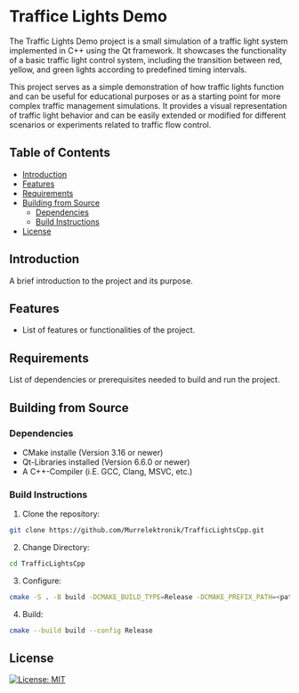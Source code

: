 # Traffice Lights Demo

The Traffic Lights Demo project is a small simulation of a traffic light system implemented in C++ using the Qt framework. It showcases the functionality of a basic traffic light control system, including the transition between red, yellow, and green lights according to predefined timing intervals.

This project serves as a simple demonstration of how traffic lights function and can be useful for educational purposes or as a starting point for more complex traffic management simulations. It provides a visual representation of traffic light behavior and can be easily extended or modified for different scenarios or experiments related to traffic flow control.

## Table of Contents

- [Introduction](#introduction)
- [Features](#features)
- [Requirements](#requirements)
- [Building from Source](#building-from-source)
  - [Dependencies](#dependencies)
  - [Build Instructions](#build-instructions)
- [License](#license)

## Introduction

A brief introduction to the project and its purpose.

## Features

- List of features or functionalities of the project.

## Requirements

List of dependencies or prerequisites needed to build and run the project.

## Building from Source

### Dependencies

- CMake installe (Version 3.16 or newer)
- Qt-Libraries installed (Version 6.6.0 or newer)
- A C++-Compiler (i.E. GCC, Clang, MSVC, etc.)

### Build Instructions

1. Clone the repository:

```bash
git clone https://github.com/Murrelektronik/TrafficLightsCpp.git
```

2. Change Directory:

```bash
cd TrafficLightsCpp
```

3. Configure:

```bash
cmake -S . -B build -DCMAKE_BUILD_TYPE=Release -DCMAKE_PREFIX_PATH=<path to qt libraries>
```

4. Build:

```bash
cmake --build build --config Release
```

## License
[![License: MIT](https://img.shields.io/badge/License-MIT-yellow.svg)](https://github.com/Murrelektronik/TrafficLightsCpp/blob/master/License)




